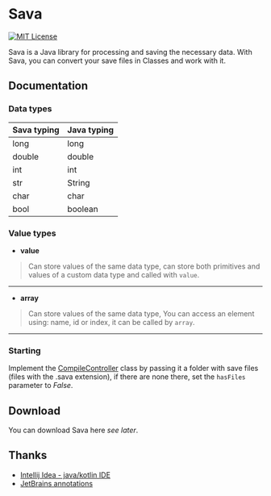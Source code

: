 # Sava

[![MIT License](https://img.shields.io/badge/License-MIT-blue.svg)](https://choosealicense.com/licenses/mit/)

Sava is a Java library for processing and saving the necessary data. With Sava, you can convert your save files in Classes and work with it.

## Documentation 

### Data types

| Sava typing | Java typing |
|-------------|-------------|
| long        | long        |
| double      | double      |
| int         | int         |
| str         | String      |
| char        | char        |
| bool        | boolean     |

### Value types

* **value**
>Can store values of the same data type, can store both primitives and values of a custom data type and called with `value`.
-------------
* **array**
> Can store values of the same data type, You can access an element using: name, id or index, it can be called by `array`.
-------------

### Starting

Implement the [CompileController](src/org/fbs/sava/controller/CompileController.java) class by passing it a folder with save files (files with the .sava extension), if there are none there, set the `hasFiles` parameter to _False_.

## Download

You can download Sava here _see later_.

## Thanks

* [Intellij Idea - java/kotlin IDE](https://www.jetbrains.com/idea/)
* [JetBrains annotations](https://github.com/JetBrains/java-annotations)
